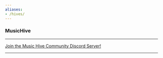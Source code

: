 ```yaml
---
aliases:
- /hives/
---
```











### MusicHive

---

[Join the Music Hive Community Discord Server!](https://discord.gg/sw5rkr5BSD)

---


<Person
  avatar="/logo.png"
  imageClass="rounded"
  name="Odysee Server"
  subtitle="Join the Odysee Community Discord Server!](https://discord.gg/odysee)"/>
<Person
  avatar="/logo.png"
  imageClass="rounded"
  name="LBRY Athletes"
  subtitle="[Join the LBRY Athletes Discord Server!](https://discord.gg/59XzqecNdC)"/>
<Person
  avatar="/logo.png"
  imageClass="rounded"
  name="Skatehive"
  subtitle="[Join the Skatehive/Stoken Discord Server!](https://discord.gg/Pa4vpKCSbt)"/>
<Person
  avatar="/logo.png"
  imageClass="rounded"
  name="Lbrynomics"
  subtitle="[Join the LBRY:// Nomics Community Discord Server!](https://discord.gg/tbQgRU3)"/>
